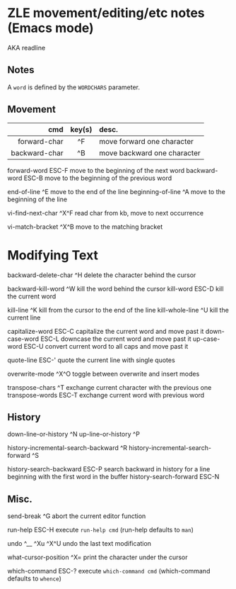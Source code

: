 # ZLE movement/editing/etc notes (Emacs mode)
AKA readline


## Notes
A `word` is defined by the `WORDCHARS` parameter.


## Movement
| cmd | key(s) | desc. |
|----:|:------:|:------|
|forward-char|^F|move forward one character|
|backward-char|^B|move backward one character|

forward-word   ESC-F  move to the beginning of the next word
backward-word  ESC-B  move to the beginning of the previous word

end-of-line        ^E  move to the end of the line
beginning-of-line  ^A  move to the beginning of the line

vi-find-next-char  ^X^F  read char from kb, move to next occurrence

vi-match-bracket  ^X^B  move to the matching bracket


# Modifying Text
backward-delete-char  ^H  delete the character behind the cursor

backward-kill-word  ^W     kill the word behind the cursor
kill-word           ESC-D  kill the current word

kill-line        ^K  kill from the cursor to the end of the line
kill-whole-line  ^U  kill the current line

capitalize-word  ESC-C  capitalize the current word and move past it
down-case-word   ESC-L  downcase the current word and move past it
up-case-word     ESC-U  convert current word to all caps and move past it

quote-line  ESC-'  quote the current line with single quotes

overwrite-mode  ^X^O  toggle between overwrite and insert modes

transpose-chars  ^T     exchange current character with the previous one
transpose-words  ESC-T  exchange current word with previous word


## History
down-line-or-history  ^N
up-line-or-history    ^P

history-incremental-search-backward  ^R
history-incremental-search-forward   ^S

history-search-backward  ESC-P  search backward in history for a line beginning with the first word in the buffer
history-search-forward   ESC-N


## Misc.
send-break  ^G  abort the current editor function

run-help  ESC-H  execute `run-help cmd` (run-help defaults to `man`)

undo  ^__ ^Xu ^X^U  undo the last text modification

what-cursor-position  ^X=  print the character under the cursor

which-command  ESC-?  execute `which-command cmd` (which-command defaults to `whence`)
